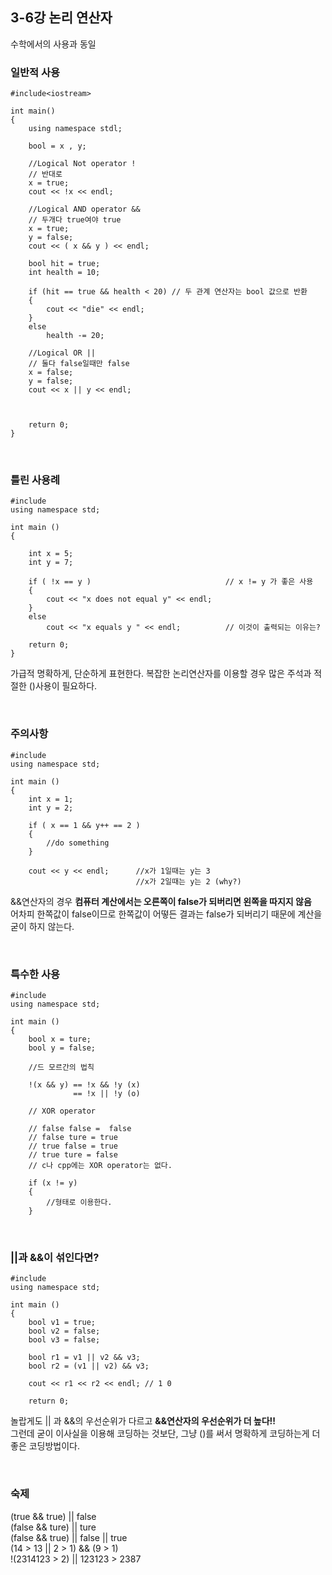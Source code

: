 ## 3-6강 논리 연산자
수학에서의 사용과 동일
<br>

### 일반적 사용

	#include<iostream>

	int main()
	{
		using namespace stdl;
		
		bool = x , y;
		
		//Logical Not operator !
		// 반대로
		x = true;
		cout << !x << endl;

		//Logical AND operator &&
		// 두개다 true여야 true
		x = true;
		y = false;
		cout << ( x && y ) << endl;

		bool hit = true;
		int health = 10;

		if (hit == true && health < 20)	// 두 관계 연산자는 bool 값으로 반환
		{
			cout << "die" << endl;
		}
		else
			health -= 20;

		//Logical OR ||
		// 둘다 false일때만 false
		x = false;
		y = false;
		cout << x || y << endl;

		

		return 0;
	}
	
<br>

### 틀린 사용례

	
	#include
	using namespace std;

	int main ()
	{
		
		int x = 5;
		int y = 7;
		
		if ( !x == y )								// x != y 가 좋은 사용
		{
			cout << "x does not equal y" << endl;
		}
		else
			cout << "x equals y " << endl;			// 이것이 출력되는 이유는?

		return 0;
	}
가급적 명확하게, 단순하게 표현한다.
복잡한 논리연산자를 이용할 경우 많은 주석과 적절한 ()사용이 필요하다.

<br>

### 주의사항

	#include
	using namespace std;

	int main ()
	{
		int x = 1;
		int y = 2;

		if ( x == 1 && y++ == 2 )
		{
			//do something
		}

		cout << y << endl;		//x가 1일때는 y는 3
								//x가 2일때는 y는 2 (why?)

&&연산자의 경우 **컴퓨터 계산에서는 오른쪽이 false가 되버리면 왼쪽을 따지지 않음**<br>
어차피 한쪽값이 false이므로 한쪽값이 어떻든 결과는 false가 되버리기 때문에 계산을 굳이 하지 않는다.

<br>

### 특수한 사용

	#include
	using namespace std;

	int main ()
	{
		bool x = ture;
		bool y = false;

		//드 모르간의 법칙

		!(x && y) == !x && !y (x)
				  == !x || !y (o)

		// XOR operator

		// false false =  false
		// false ture = true
		// true false = true
		// true ture = false
		// c나 cpp에는 XOR operator는 없다.

		if (x != y)
		{
			//형태로 이용한다.
		}
		
<br>

### ||과 &&이 섞인다면?
	
	#include
	using namespace std;

	int main ()
	{
		bool v1 = true;
		bool v2 = false;
		bool v3 = false;

		bool r1 = v1 || v2 && v3;
		bool r2 = (v1 || v2) && v3;

		cout << r1 << r2 << endl; // 1 0
		
		return 0;

놀랍게도 || 과 &&의 우선순위가 다르고 **&&연산자의 우선순위가 더 높다!!**<br>
그런데 굳이 이사실을 이용해 코딩하는 것보단, 그냥 ()를 써서 명확하게 코딩하는게 더 좋은 코딩방법이다.

<br>

### 숙제
(true && true) || false<br>
(false && ture) || ture<br>
(false && true) || false || true<br>
(14 > 13 || 2 > 1) && (9 > 1)<br>
!(2314123 > 2) || 123123 > 2387<br>
